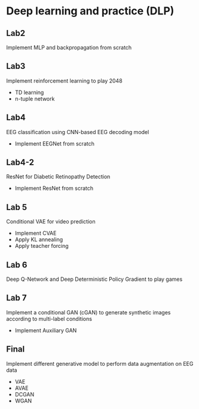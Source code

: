 # Deep learning and practice (DLP)

## Lab2
Implement MLP and backpropagation from scratch

## Lab3
Implement reinforcement learning to play 2048
- TD learning
- n-tuple network

## Lab4
EEG classification using CNN-based EEG decoding model
- Implement EEGNet from scratch

## Lab4-2
ResNet for Diabetic Retinopathy Detection
- Implement ResNet from scratch

## Lab 5
Conditional VAE for video prediction
- Implement CVAE
- Apply KL annealing
- Apply teacher forcing

## Lab 6
Deep Q-Network and Deep Deterministic Policy Gradient to play games

## Lab 7
Implement a conditional GAN (cGAN) to generate synthetic images according to multi-label conditions
- Implement Auxiliary GAN

## Final
Implement different generative model to perform data augmentation on EEG data
- VAE
- AVAE
- DCGAN
- WGAN
